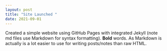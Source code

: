 ```yaml
---
layout: post
title: "Site Launched "
date: 2021-09-01
---
```

Created a simple website using GitHub Pages with integrated Jekyll (note md files use Markdown for syntax 
formatting). **Bold** words. As Markdown is actually is a lot easier to use for writing posts/notes than raw 
HTML.
